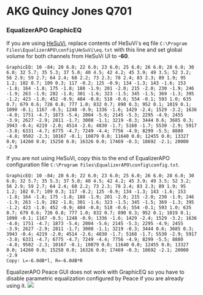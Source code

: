 # AKG Quincy Jones Q701
### EqualizerAPO GraphicEQ
If you are using [HeSuVi](https://sourceforge.net/projects/hesuvi/), replace contents of HeSuVi's eq file `C:\Program Files\EqualizerAPO\config\HeSuVi\eq.txt` with this line and set global volume for both channels from HeSuVi UI to **-60**.
```
GraphicEQ: 10 -84; 20 6.0; 22 6.0; 23 6.0; 25 6.0; 26 6.0; 28 6.0; 30 6.0; 32 5.7; 35 5.3; 37 5.0; 40 4.5; 42 4.2; 45 3.9; 49 3.5; 52 3.2; 56 2.9; 59 2.7; 64 2.4; 68 2.2; 73 2.3; 78 2.4; 83 2.3; 89 1.9; 95 1.2; 102 0.7; 109 0.3; 117 -0.2; 125 -0.9; 134 -1.3; 143 -1.6; 153 -1.8; 164 -1.8; 175 -1.8; 188 -1.9; 201 -2.0; 215 -2.0; 230 -1.9; 246 -1.9; 263 -1.9; 282 -1.8; 301 -1.6; 323 -1.5; 345 -1.5; 369 -1.3; 395 -1.2; 423 -1.0; 452 -0.9; 484 -0.8; 518 -0.6; 554 -0.1; 593 1.0; 635 0.7; 679 0.6; 726 0.8; 777 1.0; 832 0.7; 890 0.3; 952 0.1; 1019 0.1; 1090 -0.1; 1167 -0.5; 1248 -0.9; 1336 -1.6; 1429 -2.4; 1529 -3.2; 1636 -4.0; 1751 -4.7; 1873 -5.4; 2004 -5.6; 2145 -5.3; 2295 -4.9; 2455 -3.9; 2627 -2.9; 2811 -1.7; 3008 -1.1; 3219 -0.3; 3444 0.6; 3685 0.3; 3943 -0.4; 4219 -2.0; 4514 -2.6; 4830 -1.7; 5168 -1.7; 5530 -2.9; 5917 -3.8; 6331 -4.7; 6775 -4.7; 7249 -4.4; 7756 -4.9; 8299 -5.5; 8880 -4.8; 9502 -2.3; 10167 -0.1; 10879 0.0; 11640 0.0; 12455 0.0; 13327 0.0; 14260 0.0; 15258 0.0; 16326 0.0; 17469 -0.3; 18692 -2.1; 20000 -2.9
```
If you are not using HeSuVi, copy this to the end of EqualizerAPO configuration file `C:\Program Files\EqualizerAPO\config\config.txt`.
```
GraphicEQ: 10 -84; 20 6.0; 22 6.0; 23 6.0; 25 6.0; 26 6.0; 28 6.0; 30 6.0; 32 5.7; 35 5.3; 37 5.0; 40 4.5; 42 4.2; 45 3.9; 49 3.5; 52 3.2; 56 2.9; 59 2.7; 64 2.4; 68 2.2; 73 2.3; 78 2.4; 83 2.3; 89 1.9; 95 1.2; 102 0.7; 109 0.3; 117 -0.2; 125 -0.9; 134 -1.3; 143 -1.6; 153 -1.8; 164 -1.8; 175 -1.8; 188 -1.9; 201 -2.0; 215 -2.0; 230 -1.9; 246 -1.9; 263 -1.9; 282 -1.8; 301 -1.6; 323 -1.5; 345 -1.5; 369 -1.3; 395 -1.2; 423 -1.0; 452 -0.9; 484 -0.8; 518 -0.6; 554 -0.1; 593 1.0; 635 0.7; 679 0.6; 726 0.8; 777 1.0; 832 0.7; 890 0.3; 952 0.1; 1019 0.1; 1090 -0.1; 1167 -0.5; 1248 -0.9; 1336 -1.6; 1429 -2.4; 1529 -3.2; 1636 -4.0; 1751 -4.7; 1873 -5.4; 2004 -5.6; 2145 -5.3; 2295 -4.9; 2455 -3.9; 2627 -2.9; 2811 -1.7; 3008 -1.1; 3219 -0.3; 3444 0.6; 3685 0.3; 3943 -0.4; 4219 -2.0; 4514 -2.6; 4830 -1.7; 5168 -1.7; 5530 -2.9; 5917 -3.8; 6331 -4.7; 6775 -4.7; 7249 -4.4; 7756 -4.9; 8299 -5.5; 8880 -4.8; 9502 -2.3; 10167 -0.1; 10879 0.0; 11640 0.0; 12455 0.0; 13327 0.0; 14260 0.0; 15258 0.0; 16326 0.0; 17469 -0.3; 18692 -2.1; 20000 -2.9
Copy: L=-6.0dB*l, R=-6.0dB*R
```
EqualizerAPO Peace GUI does not work with GraphicEQ so you have to disable parametric equalization configured by Peace if you are already using it.
![](https://raw.githubusercontent.com/jaakkopasanen/AutoEq/master/results/SBAF-Serious/innerfidelity/onear/AKG%20Quincy%20Jones%20Q701/AKG%20Quincy%20Jones%20Q701.png)

